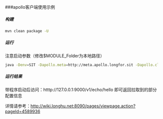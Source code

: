 ###apollo客户端使用示例



##### 构建

```bash
mvn clean package -U
```



##### 运行

注意启动参数（修改$MODULE_Folder为本地路径）

````bash
java -Denv=SIT -Dapollo.meta=http://meta.apollo.longfor.sit -Dapollo.cluster=sit -Dapollo.private.key=${MODULE_Folder}/gaia-gfs-demo-apollo/apollo_key_gen/apollo_private_key -jar target/gaia-gfs-demo-apollo.jar
````


##### 运行结果

带程序启动后访问：htttp://127.0.0.1:9000/v1/echo/hello  即可返回拉取到的部分配置信息

详情请参考：http://wiki.longhu.net:8090/pages/viewpage.action?pageId=4589936

